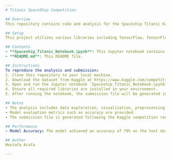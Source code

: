 ```yaml
---
# Titanic SpaceShip Competition

## Overview
This repository contains code and analysis for the Spaceship Titanic Kaggle competition. The goal of the competition is to predict whether passengers survive the spaceship journey.

## Setup
This project utilizes various libraries including TensorFlow, TensorFlow Decision Forests, Pandas, NumPy, Seaborn, and Matplotlib. Ensure these are installed in your environment before running the code.

## Contents
- **Spaceship_Titanic_Notebook.ipynb**: This Jupyter notebook contains the code for data exploration, preprocessing, model training, evaluation, and submission.
- **README.md**: This README file.

## Instructions
To reproduce the analysis and submission:
1. Clone this repository to your local machine.
2. Download the dataset from Kaggle at https://www.kaggle.com/competitions/spaceship-titanic/data
3. Open and run the Jupyter notebook `Spaceship_Titanic_Notebook.ipynb`. This notebook contains step-by-step instructions for data preprocessing, model training, evaluation, and submission.
4. Ensure all required libraries are installed in your environment.
5. After running the notebook, the submission file will be generated in the `/output` directory.

## Notes
- The analysis includes data exploration, visualization, preprocessing, model training using TensorFlow Decision Forests, evaluation, and submission.
- Model evaluation metrics such as accuracy are provided.
- The submission file is generated following the Kaggle competition requirements.

## Performance
- Model Accuracy: The model achieved an accuracy of 79% on the test dataset.

## Author
Mostafa Arafa

---
```

